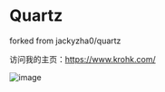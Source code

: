 # Quartz

forked from jackyzha0/quartz


访问我的主页：https://www.krohk.com/

![image](https://user-images.githubusercontent.com/10447318/215308301-f2d22052-5116-4c21-9ed1-12a9fa8ea680.png)
